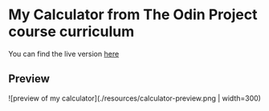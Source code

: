 # My Calculator from The Odin Project course curriculum

You can find the live version [here](https://manonlef.github.io/calculator/)
## Preview
![preview of my calculator](./resources/calculator-preview.png | width=300)